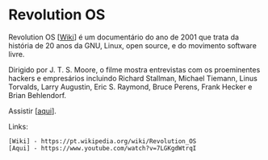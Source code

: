 # Revolution OS

Revolution OS [[Wiki]] é um documentário do ano de 2001 que trata da história de 20 anos da GNU, Linux, open source, e do movimento software livre.

Dirigido por J. T. S. Moore, o filme mostra entrevistas com os proeminentes hackers e empresários incluindo Richard Stallman, Michael Tiemann, Linus Torvalds, Larry Augustin, Eric S. Raymond, Bruce Perens, Frank Hecker e Brian Behlendorf.

Assistir [[aqui]].

Links:
```
[Wiki] - https://pt.wikipedia.org/wiki/Revolution_OS
[Aqui] - https://www.youtube.com/watch?v=7LGKgdWtrqI
```


[Wiki]: https://pt.wikipedia.org/wiki/Revolution_OS
[Aqui]: https://www.youtube.com/watch?v=7LGKgdWtrqI
